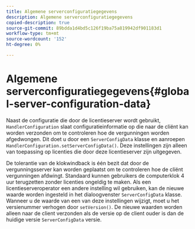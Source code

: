```yaml
---
title: Algemene serverconfiguratiegegevens
description: Algemene serverconfiguratiegegevens
copied-description: true
source-git-commit: 89bdda1d4bd5c126f19ba75a819942df901183d1
workflow-type: tm+mt
source-wordcount: '152'
ht-degree: 0%

---
```



# Algemene serverconfiguratiegegevens{#global-server-configuration-data}

Naast de configuratie die door de licentieserver wordt gebruikt, `HandlerConfiguration` slaat configuratieinformatie op die naar de cliënt kan worden verzonden om te controleren hoe de vergunningen worden afgedwongen. Dit doet u door een `ServerConfigData` klasse en aanroepen `HandlerConfiguration.setServerConfigData()`. Deze instellingen zijn alleen van toepassing op licenties die door deze licentieserver zijn uitgegeven.

De tolerantie van de klokwindback is één bezit dat door de vergunningsserver kan worden geplaatst om te controleren hoe de cliënt vergunningen afdwingt. Standaard kunnen gebruikers de computerklok 4 uur terugzetten zonder licenties ongeldig te maken. Als een licentieserveroperator een andere instelling wil gebruiken, kan de nieuwe waarde worden ingesteld in het dialoogvenster `ServerConfigData` klasse. Wanneer u de waarde van een van deze instellingen wijzigt, moet u het versienummer verhogen door `setVersion()`. De nieuwe waarden worden alleen naar de client verzonden als de versie op de client ouder is dan de huidige versie `ServerConfigData` versie.
